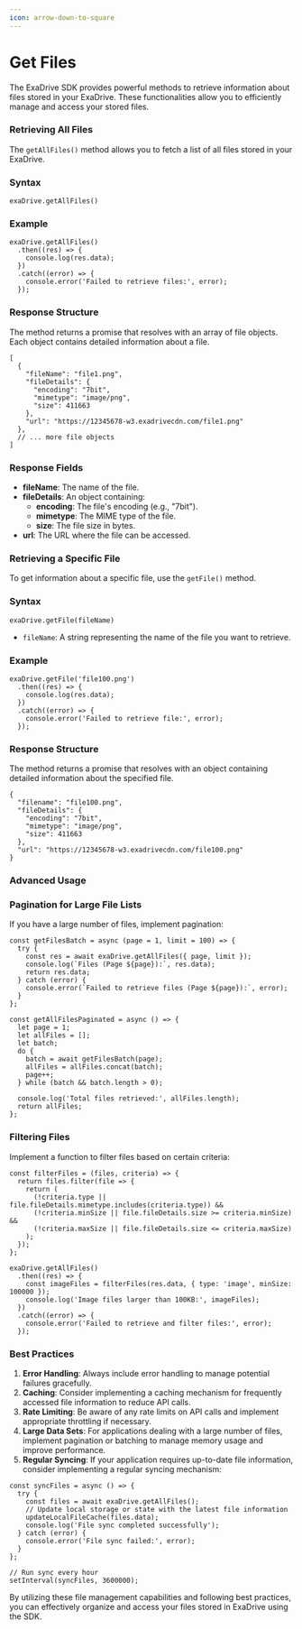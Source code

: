 ```yaml
---
icon: arrow-down-to-square
---
```


# Get Files

The ExaDrive SDK provides powerful methods to retrieve information about files stored in your ExaDrive. These functionalities allow you to efficiently manage and access your stored files.

### Retrieving All Files

The `getAllFiles()` method allows you to fetch a list of all files stored in your ExaDrive.

### Syntax

```
exaDrive.getAllFiles()
```

### Example

```
exaDrive.getAllFiles()
  .then((res) => {
    console.log(res.data);
  })
  .catch((error) => {
    console.error('Failed to retrieve files:', error);
  });
```

### Response Structure

The method returns a promise that resolves with an array of file objects. Each object contains detailed information about a file.

```
[
  {
    "fileName": "file1.png",
    "fileDetails": {
      "encoding": "7bit",
      "mimetype": "image/png",
      "size": 411663
    },
    "url": "https://12345678-w3.exadrivecdn.com/file1.png"
  },
  // ... more file objects
]
```

### Response Fields

* **fileName**: The name of the file.
* **fileDetails**: An object containing:
  * **encoding**: The file's encoding (e.g., "7bit").
  * **mimetype**: The MIME type of the file.
  * **size**: The file size in bytes.
* **url**: The URL where the file can be accessed.

### Retrieving a Specific File

To get information about a specific file, use the `getFile()` method.

### Syntax

```
exaDrive.getFile(fileName)
```

* `fileName`: A string representing the name of the file you want to retrieve.

### Example

```
exaDrive.getFile('file100.png')
  .then((res) => {
    console.log(res.data);
  })
  .catch((error) => {
    console.error('Failed to retrieve file:', error);
  });
```

### Response Structure

The method returns a promise that resolves with an object containing detailed information about the specified file.

```
{
  "filename": "file100.png",
  "fileDetails": {
    "encoding": "7bit",
    "mimetype": "image/png",
    "size": 411663
  },
  "url": "https://12345678-w3.exadrivecdn.com/file100.png"
}
```

### Advanced Usage

### Pagination for Large File Lists

If you have a large number of files, implement pagination:

```
const getFilesBatch = async (page = 1, limit = 100) => {
  try {
    const res = await exaDrive.getAllFiles({ page, limit });
    console.log(`Files (Page ${page}):`, res.data);
    return res.data;
  } catch (error) {
    console.error(`Failed to retrieve files (Page ${page}):`, error);
  }
};

const getAllFilesPaginated = async () => {
  let page = 1;
  let allFiles = [];
  let batch;
  do {
    batch = await getFilesBatch(page);
    allFiles = allFiles.concat(batch);
    page++;
  } while (batch && batch.length > 0);
  
  console.log('Total files retrieved:', allFiles.length);
  return allFiles;
};
```

### Filtering Files

Implement a function to filter files based on certain criteria:

```
const filterFiles = (files, criteria) => {
  return files.filter(file => {
    return (
      (!criteria.type || file.fileDetails.mimetype.includes(criteria.type)) &&
      (!criteria.minSize || file.fileDetails.size >= criteria.minSize) &&
      (!criteria.maxSize || file.fileDetails.size <= criteria.maxSize)
    );
  });
};

exaDrive.getAllFiles()
  .then((res) => {
    const imageFiles = filterFiles(res.data, { type: 'image', minSize: 100000 });
    console.log('Image files larger than 100KB:', imageFiles);
  })
  .catch((error) => {
    console.error('Failed to retrieve and filter files:', error);
  });
```

### Best Practices

1. **Error Handling**: Always include error handling to manage potential failures gracefully.
2. **Caching**: Consider implementing a caching mechanism for frequently accessed file information to reduce API calls.
3. **Rate Limiting**: Be aware of any rate limits on API calls and implement appropriate throttling if necessary.
4. **Large Data Sets**: For applications dealing with a large number of files, implement pagination or batching to manage memory usage and improve performance.
5. **Regular Syncing**: If your application requires up-to-date file information, consider implementing a regular syncing mechanism:

```
const syncFiles = async () => {
  try {
    const files = await exaDrive.getAllFiles();
    // Update local storage or state with the latest file information
    updateLocalFileCache(files.data);
    console.log('File sync completed successfully');
  } catch (error) {
    console.error('File sync failed:', error);
  }
};

// Run sync every hour
setInterval(syncFiles, 3600000);
```

By utilizing these file management capabilities and following best practices, you can effectively organize and access your files stored in ExaDrive using the SDK.
